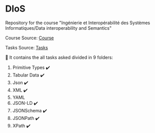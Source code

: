 # DIoS

Repository for the course "Ingénierie et Interopérabilité des Systèmes Informatiques/Data interoperability and Semantics"

Course Source: [Course](https://ci.mines-stetienne.fr/i2si/interop/)

Tasks Source: [Tasks](https://ci.mines-stetienne.fr/i2si/interop/evaluation.md)

:open_file_folder: It contains the all tasks asked divided in 9 folders:

1. Primitive Types :heavy_check_mark:
2. Tabular Data :heavy_check_mark:
3. Json :heavy_check_mark:
4. XML :heavy_check_mark:
5. YAML
6. JSON-LD :heavy_check_mark:
7. JSONSchema :heavy_check_mark:
8. JSONPath :heavy_check_mark:
9. XPath :heavy_check_mark:
